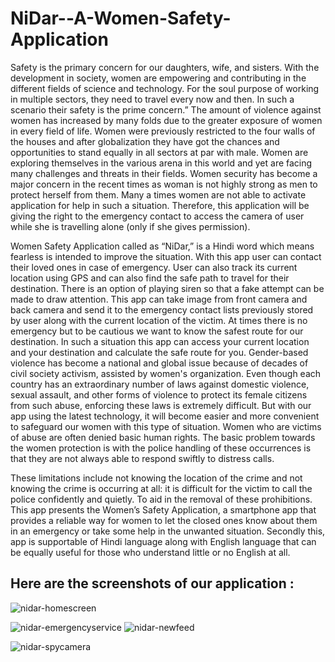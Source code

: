 # NiDar--A-Women-Safety-Application

Safety is the primary concern for our daughters, wife, and sisters. With the development in society, women are empowering and contributing in the different fields of science and technology. For the soul purpose of working in multiple sectors, they need to travel every now and then. In such a scenario their safety is the prime concern.” The amount of violence against women has increased by many folds due to the greater exposure of women in every field of life. Women were previously restricted to the four walls of the houses and after globalization they have got the chances and opportunities to stand equally in all sectors at par with male. Women are exploring themselves in the various arena in this world and yet are facing many challenges and threats in their fields. Women security has become a major concern in the recent times as woman is not highly strong as men to protect herself from them. Many a times women are not able to activate application for help in such a situation. Therefore, this application will be giving the right to the emergency contact to access the camera of user while she is travelling alone (only if she gives permission). 


Women Safety Application called as “NiDar,” is a Hindi word which means fearless is intended to improve the situation. With this app user can contact their loved ones in case of emergency. User can also track its current location using GPS and can also find the safe path to travel for their destination. There is an option of playing siren so that a fake attempt can be made to draw attention. This app can take image from front camera and back camera and send it to the emergency contact lists previously stored by user along with the current location of the victim. At times there is no emergency but to be cautious we want to know the safest route for our destination. In such a situation this app can access your current location and your destination and calculate the safe route for you. Gender-based violence has become a national and global issue because of decades of civil society activism, assisted by women's organization. Even though each country has an extraordinary number of laws against domestic violence, sexual assault, and other forms of violence to protect its female citizens from such abuse, enforcing these laws is extremely difficult. But with our app using the latest technology, it will become easier and more convenient to safeguard our women with this type of situation. Women who are victims of abuse are often denied basic human rights. The basic problem towards the women protection is with the police handling of these occurrences is that they are not always able to respond swiftly to distress calls. 

These limitations include not knowing the location of the crime and not knowing the crime is occurring at all: it is difficult for the victim to call the police confidently and quietly. To aid in the removal of these prohibitions. This app presents the Women’s Safety Application, a smartphone app that provides a reliable way for women to let the closed ones know about them in an emergency or take some help in the unwanted situation. Secondly this, app is supportable of Hindi language along with English language that can be equally useful for those who understand little or no English at all. 

## Here are the screenshots of our application :

![nidar-homescreen](https://user-images.githubusercontent.com/65340078/234298192-1dc189fc-129b-46b0-9a30-a370cfa62acf.jpg)

![nidar-emergencyservice](https://user-images.githubusercontent.com/65340078/234298174-72ab2ecd-879b-4150-a324-35ee5b901bc1.jpg)
![nidar-newfeed](https://user-images.githubusercontent.com/65340078/234298185-2878f707-34c8-4ea8-b79c-67b7534f7743.jpg)

![nidar-spycamera](https://user-images.githubusercontent.com/65340078/234298247-b6028899-3c97-4db6-9bab-bbd6cdf31240.jpg)


